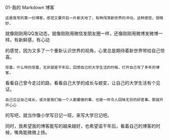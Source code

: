  01-我的 Markdown 博客

    这是我写的第一份博客，感觉又要开启一片新天地了，有种闯荡新世界的冲动，这种感觉，很微妙，  

  就像刚刚用QQ发动态，就像刚刚用微信发朋友圈一样，还像刚刚用微博发微博一样。有新鲜感，有心动    

  的感觉，因为又多了一个重新认识世界的视角，心里总是期待着新世界带给自己惊喜。   


    惊喜，什么样的惊喜，无非就是干年后，回想自己的大学生活的时候，打开自己写了多年的博客，
  看看自己曾今走过的路，看看自己大学的成长与蜕变，让自己的大学生活有个见证。    


    自己见证自己成长，或许是我们每一个人都要做的事，也是一件令人回味无穷的好差事。那就开开心心
  的写吧，就当作像小学写日记一班，来写大学日记吧。   

   同时，我希望我的博客能写的越来越好，也希望诺干年后，看着自己的博客的时候，嘴角能微微上扬。    